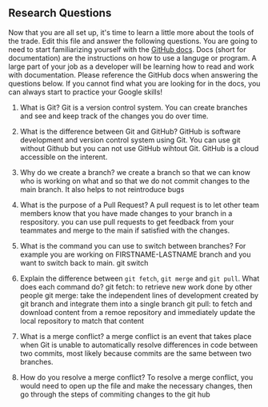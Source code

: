 ## Research Questions 

Now that you are all set up, it's time to learn a little more about the tools of the trade. Edit this file and answer the following questions. You are going to need to start familiarizing yourself with the [GitHub docs](https://docs.github.com/en). Docs (short for documentation) are the instructions on how to use a languge or program. A large part of your job as a developer will be learning how to read and work with documentation. Please reference the GitHub docs when answering the questions below. If you cannot find what you are looking for in the docs, you can always start to practice your Google skills!

1. What is Git? 
    Git is a version control system. You can create branches and see and keep track of the changes you do over time. 
    

2. What is the difference between Git and GitHub?
    GitHub is software development and version control system using Git. You can use git without Github but you can not use GitHub wihtout Git. GitHub is a cloud accessible on the interent. 
     
    
3. Why do we create a branch? 
    we create a branch so that we can know who is working on what and so that we do not commit changes to the main branch. It also helps to not reintroduce bugs

4. What is the purpose of a Pull Request?
    A pull request is to let other team members know that you have made changes to your branch in a respository. you can use pull requests to get feedback from your teammates and merge to the main if satisfied with the changes. 

5. What is the command you can use to switch between branches? For example you are working on FIRSTNAME-LASTNAME branch and you want to switch back to main.
    git switch

6. Explain the difference between `git fetch`, `git merge` and `git pull`. What does each command do?
    git fetch: to retrieve new work done by other people
    git merge: take the independent lines of development created by git branch and integrate them into a single branch
    git pull: to fetch and download content from a remoe repository and immediately update the local repository to match that content 

7. What is a merge conflict?
    a merge conflict is an event that takes place when Git is unable to automatically resolve differences in code between two commits, most likely because commits are the same between two branches. 

8. How do you resolve a merge conflict?
    To resolve a merge conflict, you would need to open up the file and make the necessary changes, then go through the steps of commiting changes to the git hub
